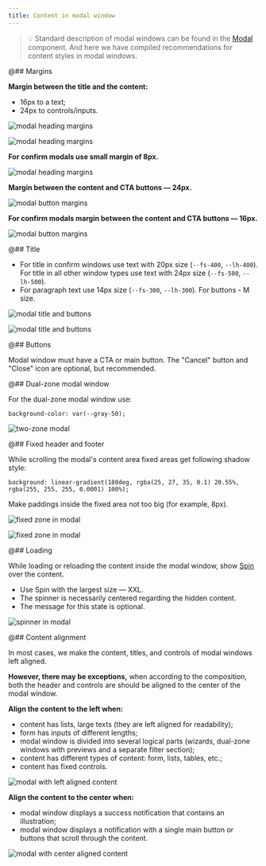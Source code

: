 ```yaml
---
title: Content in modal window
---
```


> 💡 Standard description of modal windows can be found in the [Modal](/components/modal/) component. And here we have compiled recommendations for content styles in modal windows.

@## Margins

**Margin between the title and the content:**

- 16px to a text;
- 24px to controls/inputs.

![modal heading margins](static/margins-heading.png)

![modal heading margins](static/big-margins-heading.png)

**For confirm modals use small margin of 8px.**

![modal heading margins](static/margins-heading-confirm.png)

**Margin between the content and CTA buttons — 24px.**

![modal button margins](static/big-margins.png)

**For confirm modals margin between the content and CTA buttons — 16px.**

![modal button margins](static/margins.png)

@## Title

- For title in confirm windows use text with 20px size (`--fs-400`, `--lh-400`). For title in all other window types use text with 24px size (`--fs-500`, `--lh-500`).
- For paragraph text use 14px size (`--fs-300`, `--lh-300`). For buttons - M size.

![modal title and buttons](static/s-confirm.png)

![modal title and buttons](static/m-settings.png)

@## Buttons

Modal window must have a CTA or main button. The "Cancel" button and "Close" icon are optional, but recommended.

@## Dual-zone modal window

For the dual-zone modal window use:

```
background-color: var(--gray-50);
```

![two-zone modal](static/m-modal.png)

@## Fixed header and footer

While scrolling the modal's content area fixed areas get following shadow style:

```
background: linear-gradient(180deg, rgba(25, 27, 35, 0.1) 20.55%, rgba(255, 255, 255, 0.0001) 100%);
```

Make paddings inside the fixed area not too big (for example, 8px).

![fixed zone in modal](static/fixed.png)

![fixed zone in modal](static/fixed-margins.png)

@## Loading

While loading or reloading the content inside the modal window, show [Spin](/components/spin/) over the content.

- Use Spin with the largest size — XXL.
- The spinner is necessarily centered regarding the hidden content.
- The message for this state is optional.

![spinner in modal](static/spinner.png)

@## Content alignment

In most cases, we make the content, titles, and controls of modal windows left aligned.

**However, there may be exceptions,** when according to the composition, both the header and controls are should be aligned to the center of the modal window.

**Align the content to the left when:**

- content has lists, large texts (they are left aligned for readability);
- form has inputs of different lengths;
- modal window is divided into several logical parts (wizards, dual-zone windows with previews and a separate filter section);
- content has different types of content: form, lists, tables, etc.;
- content has fixed controls.

![modal with left aligned content](static/m-settings.png)

**Align the content to the center when:**

- modal window displays a success notification that contains an illustration;
- modal window displays a notification with a single main button or buttons that scroll through the content.

![modal with center aligned content](static/m-news.png)
